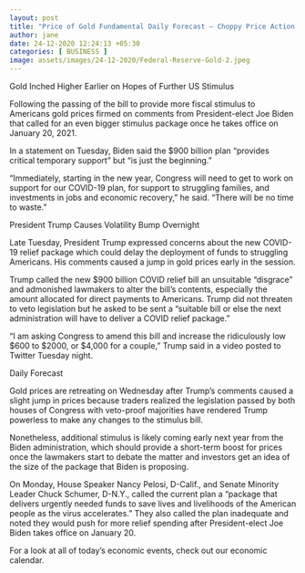 ```yaml
---
layout: post
title: "Price of Gold Fundamental Daily Forecast – Choppy Price Action as Traders Chase Overnight Headlines"
author: jane 
date: 24-12-2020 12:24:13 +05:30 
categories: [ BUSINESS ] 
image: assets/images/24-12-2020/Federal-Reserve-Gold-2.jpeg
---
```

Gold Inched Higher Earlier on Hopes of Further US Stimulus

Following the passing of the bill to provide more fiscal stimulus to Americans gold prices firmed on comments from President-elect Joe Biden that called for an even bigger stimulus package once he takes office on January 20, 2021.

In a statement on Tuesday, Biden said the $900 billion plan “provides critical temporary support” but “is just the beginning.”

“Immediately, starting in the new year, Congress will need to get to work on support for our COVID-19 plan, for support to struggling families, and investments in jobs and economic recovery,” he said. “There will be no time to waste.”

President Trump Causes Volatility Bump Overnight

Late Tuesday, President Trump expressed concerns about the new COVID-19 relief package which could delay the deployment of funds to struggling Americans. His comments caused a jump in gold prices early in the session.

Trump called the new $900 billion COVID relief bill an unsuitable “disgrace” and admonished lawmakers to alter the bill’s contents, especially the amount allocated for direct payments to Americans. Trump did not threaten to veto legislation but he asked to be sent a “suitable bill or else the next administration will have to deliver a COVID relief package.”

“I am asking Congress to amend this bill and increase the ridiculously low $600 to $2000, or $4,000 for a couple,” Trump said in a video posted to Twitter Tuesday night.

Daily Forecast

Gold prices are retreating on Wednesday after Trump’s comments caused a slight jump in prices because traders realized the legislation passed by both houses of Congress with veto-proof majorities have rendered Trump powerless to make any changes to the stimulus bill.

Nonetheless, additional stimulus is likely coming early next year from the Biden administration, which should provide a short-term boost for prices once the lawmakers start to debate the matter and investors get an idea of the size of the package that Biden is proposing.

On Monday, House Speaker Nancy Pelosi, D-Calif., and Senate Minority Leader Chuck Schumer, D-N.Y., called the current plan a “package that delivers urgently needed funds to save lives and livelihoods of the American people as the virus accelerates.” They also called the plan inadequate and noted they would push for more relief spending after President-elect Joe Biden takes office on January 20.

For a look at all of today’s economic events, check out our economic calendar.